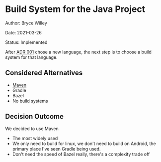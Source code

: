 # Build System for the Java Project

Author: Bryce Willey

Date: 2021-03-26

Status: Implemented

After [ADR 001](001-java-cxf-for-soap.md) chose a new language, the next step is to choose a build
system for that language.

## Considered Alternatives

* [Maven](https://maven.apache.org)
* Gradle
* Bazel
* No build systems

## Decision Outcome

We decided to use Maven
* The most widely used
* We only need to build for linux, we don't need to build on Android, the primary place I've seen Gradle being used.
* Don't need the speed of Bazel really, there's a complexity trade off
